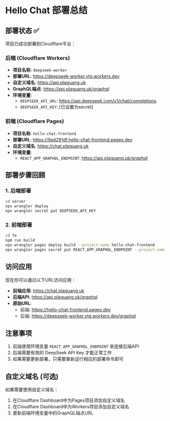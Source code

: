 # Hello Chat 部署总结

## 部署状态 ✅

项目已成功部署到Cloudflare平台：

### 后端 (Cloudflare Workers)
- **项目名称**: `deepseek-worker`
- **部署URL**: https://deepseek-worker.ytg.workers.dev
- **自定义域名**: https://api.plaguang.uk
- **GraphQL端点**: https://api.plaguang.uk/graphql
- **环境变量**: 
  - `DEEPSEEK_API_URL`: https://api.deepseek.com/v1/chat/completions
  - `DEEPSEEK_API_KEY`: [已设置为secret]

### 前端 (Cloudflare Pages)
- **项目名称**: `hello-chat-frontend`
- **部署URL**: https://9ad291df.hello-chat-frontend.pages.dev
- **自定义域名**: https://chat.plaguang.uk
- **环境变量**:
  - `REACT_APP_GRAPHQL_ENDPOINT`: https://api.plaguang.uk/graphql

## 部署步骤回顾

### 1. 后端部署
```bash
cd server
npx wrangler deploy
npx wrangler secret put DEEPSEEK_API_KEY
```

### 2. 前端部署
```bash
cd fe
npm run build
npx wrangler pages deploy build --project-name hello-chat-frontend
npx wrangler pages secret put REACT_APP_GRAPHQL_ENDPOINT --project-name hello-chat-frontend
```

## 访问应用

现在你可以通过以下URL访问应用：
- **前端应用**: https://chat.plaguang.uk
- **后端API**: https://api.plaguang.uk/graphql
- **原始URL**:
  - 前端: https://hello-chat-frontend.pages.dev
  - 后端: https://deepseek-worker.ytg.workers.dev/graphql

## 注意事项

1. 前端使用环境变量 `REACT_APP_GRAPHQL_ENDPOINT` 来连接后端API
2. 后端需要有效的 DeepSeek API Key 才能正常工作
3. 如果需要更新部署，只需要重新运行相应的部署命令即可

## 自定义域名 (可选)

如果需要使用自定义域名：
1. 在Cloudflare Dashboard中为Pages项目添加自定义域名
2. 在Cloudflare Dashboard中为Workers项目添加自定义域名
3. 更新前端环境变量中的GraphQL端点URL